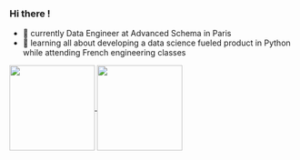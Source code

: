 ### Hi there !

- 🤖 currently Data Engineer at Advanced Schema in Paris
- 👀 learning all about developing a data science fueled product in Python while attending French engineering classes

<a href="https://github.com/anuraghazra/github-readme-stats">
  <img height=150 align="center" src="https://github-readme-stats.vercel.app/api?username=youplala&hide=issues&show_icons=true&rank_icon=github" />
</a>
<a href="https://github.com/anuraghazra/convoychat">
  <img height=150 align="center" src="https://github-readme-stats.vercel.app/api/wakatime?username=@youplala" />
</a>
